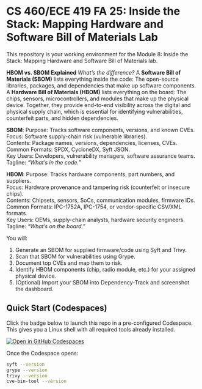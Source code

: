 # CS 460/ECE 419 FA 25: Inside the Stack: Mapping Hardware and Software Bill of Materials Lab

This repository is your working environment for the Module 8: Inside the Stack: Mapping Hardware and Software Bill of Materials lab.

**HBOM vs. SBOM Explained**
*What’s the difference?* A **Software Bill of Materials (SBOM)** lists everything inside the code: The open-source libraries, packages, and dependencies that make up software components. A **Hardware Bill of Materials (HBOM)** lists everything on the board: The chips, sensors, microcontrollers, and modules that make up the physical device. Together, they provide end-to-end visibility across the digital and physical supply chain, which is essential for identifying vulnerabilities, counterfeit parts, and hidden dependencies.

**SBOM**:
Purpose: Tracks software components, versions, and known CVEs.  
Focus: Software supply-chain risk (vulnerable libraries).  
Contents: Package names, versions, dependencies, licenses, CVEs.  
Common Formats:	SPDX, CycloneDX, Syft JSON.  
Key Users: Developers, vulnerability managers, software assurance teams.  
Tagline: *“What’s in the code.”*  

**HBOM**:
Purpose: Tracks hardware components, part numbers, and suppliers.  
Focus: Hardware provenance and tampering risk (counterfeit or insecure chips).  
Contents: Chipsets, sensors, SoCs, communication modules, firmware IDs.  
Common Formats:	IPC-1752A, IPC-1754, or vendor-specific CSV/XML formats.  
Key Users: OEMs, supply-chain analysts, hardware security engineers.  
Tagline: *“What’s on the board.”*  

You will:
1. Generate an SBOM for supplied firmware/code using Syft and Trivy.
2. Scan that SBOM for vulnerabilities using Grype.
3. Document top CVEs and map them to risk.
4. Identify HBOM components (chip, radio module, etc.) for your assigned physical device.
5. (Optional) Import your SBOM into Dependency-Track and screenshot the dashboard.

## Quick Start (Codespaces)

Click the badge below to launch this repo in a pre-configured Codespace.  
This gives you a Linux shell with all required tools already installed.

[![Open in GitHub Codespaces](https://github.com/codespaces/badge.svg)](https://github.com/codespaces/new?hide_repo_select=true&ref=main&repo=<REPO_ID_PLACEHOLDER>)

Once the Codespace opens:
```bash
syft --version
grype --version
trivy --version
cve-bin-tool --version
